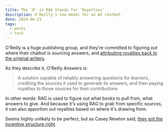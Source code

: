 ```yaml
---
title: The 'R' in RAG Stands for 'Royalties'
description: O'Reilly's new model for an AI chatbot.
date: 2024-06-21
tags:
  - posts
  - tech
---
```


O'Reilly is a huge publishing group, and they're committed to figuring out where their chatbot is sourcing answers, and [attributing royalties back to the original writers](https://www.oreilly.com/radar/the-new-oreilly-answers-the-r-in-rag-stands-for-royalties/).

As they describe it, O'Reilly Answers is:
> A solution capable of reliably answering questions for learners, crediting the sources it used to generate its answers, and then paying royalties to those sources for their contributions

In other words: RAG is used to figure out what books to pull from, what answers to give. And because it's using RAG to grab from specific sources, it can also apportion out royalties based on where it's drawing from.

Seems highly unlikely to be perfect, but as Casey Newton said, [they got the incentive structure right](https://www.platformer.news/how-to-stop-perplexity-oreilly-ai-publishing/).